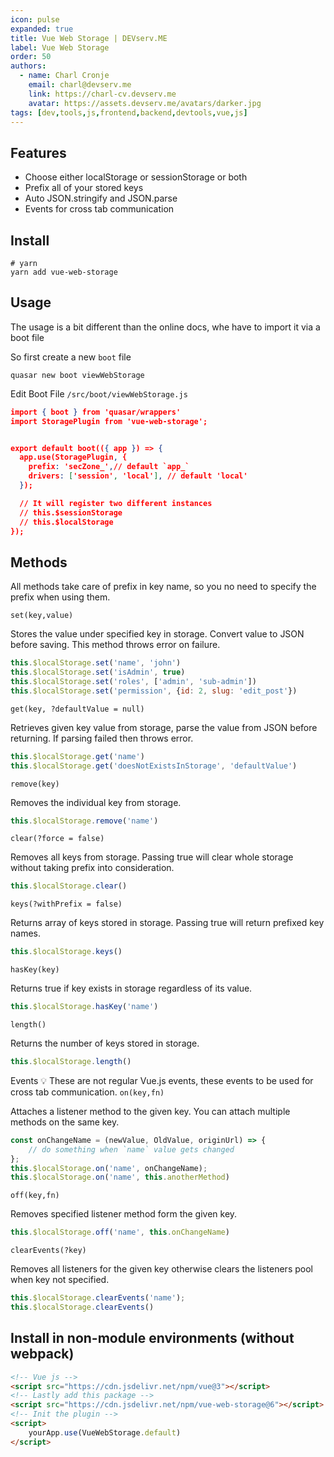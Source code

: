 ```yaml
---
icon: pulse
expanded: true
title: Vue Web Storage | DEVserv.ME
label: Vue Web Storage
order: 50
authors:
  - name: Charl Cronje
    email: charl@devserv.me
    link: https://charl-cv.devserv.me
    avatar: https://assets.devserv.me/avatars/darker.jpg
tags: [dev,tools,js,frontend,backend,devtools,vue,js]
---
```


## Features

- Choose either localStorage or sessionStorage or both
- Prefix all of your stored keys
- Auto JSON.stringify and JSON.parse
- Events for cross tab communication

## Install

```shell
# yarn
yarn add vue-web-storage
```

## Usage

The usage is a bit different than the online docs, whe have to import it via a boot file

So first create a new `boot` file

```shell
quasar new boot viewWebStorage
```

Edit Boot File `/src/boot/viewWebStorage.js`

```json
import { boot } from 'quasar/wrappers'
import StoragePlugin from 'vue-web-storage';


export default boot(({ app }) => {
  app.use(StoragePlugin, {
    prefix: 'secZone_',// default `app_`
    drivers: ['session', 'local'], // default 'local'
  });

  // It will register two different instances
  // this.$sessionStorage
  // this.$localStorage
});
```

## Methods

All methods take care of prefix in key name, so you no need to specify the prefix when using them.

`set(key,value)`

Stores the value under specified key in storage. Convert value to JSON before saving. This method throws error on failure.

```js
this.$localStorage.set('name', 'john')
this.$localStorage.set('isAdmin', true)
this.$localStorage.set('roles', ['admin', 'sub-admin'])
this.$localStorage.set('permission', {id: 2, slug: 'edit_post'})
```

`get(key, ?defaultValue = null)`

Retrieves given key value from storage, parse the value from JSON before returning. If parsing failed then throws error.

```js
this.$localStorage.get('name')
this.$localStorage.get('doesNotExistsInStorage', 'defaultValue')
```

`remove(key)`

Removes the individual key from storage.

```js
this.$localStorage.remove('name')
```

`clear(?force = false)`

Removes all keys from storage. Passing true will clear whole storage without taking prefix into consideration.

```js
this.$localStorage.clear()
```

`keys(?withPrefix = false)`

Returns array of keys stored in storage. Passing true will return prefixed key names.

```js
this.$localStorage.keys()
```

`hasKey(key)`

Returns true if key exists in storage regardless of its value.

```js
this.$localStorage.hasKey('name')
```

`length()`

Returns the number of keys stored in storage.

```js
this.$localStorage.length()
```

Events
💡 These are not regular Vue.js events, these events to be used for cross tab communication.
`on(key,fn)`

Attaches a listener method to the given key. You can attach multiple methods on the same key.

```js
const onChangeName = (newValue, OldValue, originUrl) => {
    // do something when `name` value gets changed
};
this.$localStorage.on('name', onChangeName);
this.$localStorage.on('name', this.anotherMethod)
```

`off(key,fn)`

Removes specified listener method form the given key.

```js
this.$localStorage.off('name', this.onChangeName)
```

`clearEvents(?key)`

Removes all listeners for the given key otherwise clears the listeners pool when key not specified.

```js
this.$localStorage.clearEvents('name');
this.$localStorage.clearEvents()
```

## Install in non-module environments (without webpack)

```html
<!-- Vue js -->
<script src="https://cdn.jsdelivr.net/npm/vue@3"></script>
<!-- Lastly add this package -->
<script src="https://cdn.jsdelivr.net/npm/vue-web-storage@6"></script>
<!-- Init the plugin -->
<script>
    yourApp.use(VueWebStorage.default)
</script>
```
